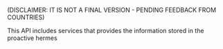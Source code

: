 (DISCLAIMER: IT IS NOT A FINAL VERSION - PENDING FEEDBACK FROM COUNTRIES)

This API includes services that provides the information stored in the proactive hermes